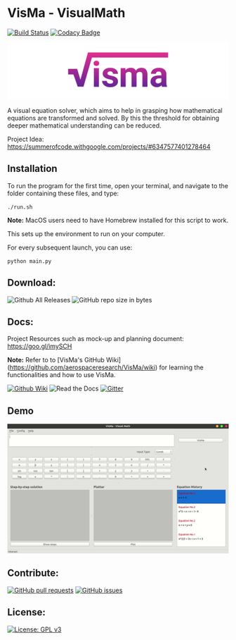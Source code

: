 # **VisMa** - VisualMath

[![Build Status](https://img.shields.io/travis/8hantanu/VisMa.svg?style=for-the-badge)](https://travis-ci.org/8hantanu/VisMa)
[![Codacy Badge](https://img.shields.io/codacy/grade/d8523777601e464ca7ede4ad85892c34.svg?style=for-the-badge)](https://www.codacy.com/app/8hantanu/VisMa?utm_source=github.com&amp;utm_medium=referral&amp;utm_content=8hantanu/VisMa&amp;utm_campaign=Badge_Grade)

![VisMa](/assets/banner.png)

A visual equation solver, which aims to help in grasping how mathematical equations are transformed and solved. By this the threshold for obtaining deeper mathematical understanding can be reduced.

Project Idea: https://summerofcode.withgoogle.com/projects/#6347577401278464


## Installation
To run the program for the first time, open your terminal, and navigate to the folder containing these files, and type:

```
./run.sh
```

**Note:** MacOS users need to have Homebrew installed for this script to work.  

This sets up the environment to run on your computer.

For every subsequent launch, you can use:

```
python main.py
```


## Download:
![Github All Releases](https://img.shields.io/github/downloads/8hantanu/VisMa/total.svg?style=for-the-badge)
![GitHub repo size in bytes](https://img.shields.io/github/repo-size/8hantanu/VisMa.svg?style=for-the-badge)


## Docs:
Project Resources such as mock-up and planning document: https://goo.gl/imySCH

**Note:** Refer to to [VisMa's GitHub Wiki]
(https://github.com/aerospaceresearch/VisMa/wiki) for learning the functionalities and how to use VisMa.

[![Github Wiki](https://img.shields.io/badge/wiki-VisMa-pink.svg?style=for-the-badge)](https://github.com/aerospaceresearch/VisMa/wiki)
![Read the Docs](https://img.shields.io/readthedocs/visma.svg?style=for-the-badge)
[![Gitter](https://img.shields.io/gitter/room/aerospaceresearch/visma.svg?style=for-the-badge)](https://gitter.im/aerospaceresearch/VisMa)


## Demo

![VisMa](/assets/demo.gif)


## Contribute:
[![GitHub pull requests](https://img.shields.io/github/issues-pr/aerospaceresearch/visma.svg?style=for-the-badge)](https://github.com/aerospaceresearch/VisMa/pulls)
[![GitHub issues](https://img.shields.io/github/issues/aerospaceresearch/visma.svg?style=for-the-badge)](https://github.com/aerospaceresearch/VisMa/issues)

## License:
[![License: GPL v3](https://img.shields.io/github/license/aerospaceresearch/VisMa.svg?style=for-the-badge)](https://github.com/aerospaceresearch/VisMa/blob/master/LICENSE)
